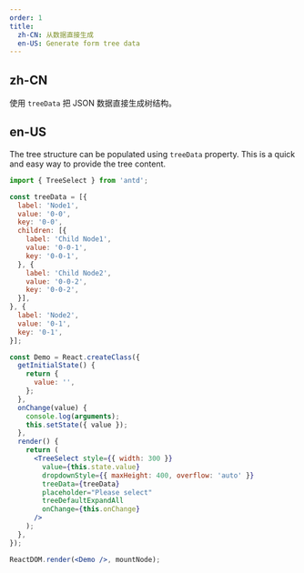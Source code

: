```yaml
---
order: 1
title:
  zh-CN: 从数据直接生成
  en-US: Generate form tree data
---
```


## zh-CN

使用 `treeData` 把 JSON 数据直接生成树结构。

## en-US

The tree structure can be populated using `treeData` property. This is a quick and easy way to provide the tree content.


````jsx
import { TreeSelect } from 'antd';

const treeData = [{
  label: 'Node1',
  value: '0-0',
  key: '0-0',
  children: [{
    label: 'Child Node1',
    value: '0-0-1',
    key: '0-0-1',
  }, {
    label: 'Child Node2',
    value: '0-0-2',
    key: '0-0-2',
  }],
}, {
  label: 'Node2',
  value: '0-1',
  key: '0-1',
}];

const Demo = React.createClass({
  getInitialState() {
    return {
      value: '',
    };
  },
  onChange(value) {
    console.log(arguments);
    this.setState({ value });
  },
  render() {
    return (
      <TreeSelect style={{ width: 300 }}
        value={this.state.value}
        dropdownStyle={{ maxHeight: 400, overflow: 'auto' }}
        treeData={treeData}
        placeholder="Please select"
        treeDefaultExpandAll
        onChange={this.onChange}
      />
    );
  },
});

ReactDOM.render(<Demo />, mountNode);
````
